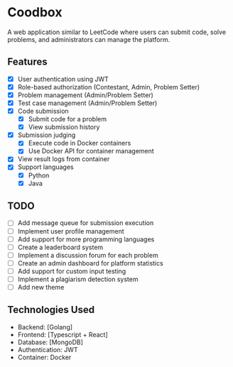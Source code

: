 # Coodbox

A web application similar to LeetCode where users can submit code, solve problems, and administrators can manage the platform.

## Features

- [x] User authentication using JWT
- [x] Role-based authorization (Contestant, Admin, Problem Setter)
- [x] Problem management (Admin/Problem Setter)
- [x] Test case management (Admin/Problem Setter)
- [x] Code submission
  - [x] Submit code for a problem
  - [x] View submission history
- [x] Submission judging
  - [x] Execute code in Docker containers
  - [x] Use Docker API for container management
- [x] View result logs from container
- [x] Support languages
  - [x] Python
  - [x] Java

## TODO

- [ ] Add message queue for submission execution
- [ ] Implement user profile management
- [ ] Add support for more programming languages
- [ ] Create a leaderboard system
- [ ] Implement a discussion forum for each problem
- [ ] Create an admin dashboard for platform statistics
- [ ] Add support for custom input testing
- [ ] Implement a plagiarism detection system
- [ ] Add new theme

## Technologies Used

- Backend: [Golang]
- Frontend: [Typescript + React]
- Database: [MongoDB]
- Authentication: JWT
- Container: Docker

